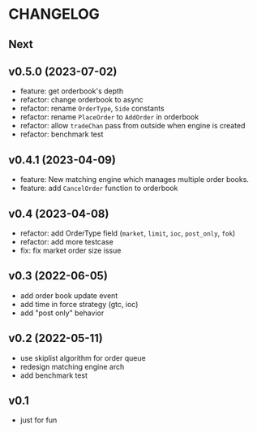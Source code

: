 # CHANGELOG

## Next

## v0.5.0 (2023-07-02)

- feature: get orderbook's depth
- refactor: change orderbook to async
- refactor: rename `OrderType`, `Side` constants
- refactor: rename `PlaceOrder` to `AddOrder` in orderbook
- refactor: allow `tradeChan` pass from outside when engine is created
- refactor: benchmark test

## v0.4.1 (2023-04-09)

- feature: New matching engine which manages multiple order books.
- feature: add `CancelOrder` function to orderbook

## v0.4 (2023-04-08)

- refactor: add OrderType field (`market`, `limit`, `ioc`, `post_only`, `fok`)
- refactor: add more testcase
- fix: fix market order size issue

## v0.3 (2022-06-05)

- add order book update event
- add time in force strategy (gtc, ioc)
- add "post only" behavior

## v0.2 (2022-05-11)

- use skiplist algorithm for order queue
- redesign matching engine arch
- add benchmark test

## v0.1

- just for fun
